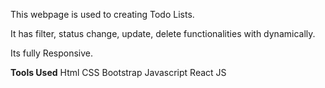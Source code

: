 This webpage is used to creating Todo Lists.

It has filter, status change, update, delete functionalities with dynamically.

Its fully Responsive.

**Tools Used**
Html
CSS
Bootstrap
Javascript
React JS
